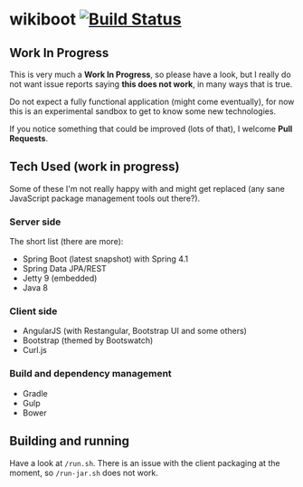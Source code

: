 wikiboot [![Build Status](https://travis-ci.org/bjornerik/wikiboot.svg?branch=master)](https://travis-ci.org/bjornerik/wikiboot)
========

## Work In Progress

This is very much a **Work In Progress**, so please have a look, but I really do not want issue reports saying **this does not work**, in many ways that is true.

Do not expect a fully functional application (might come eventually), for now this is an experimental sandbox to get to know some new technologies.

If you notice something that could be improved (lots of that), I welcome **Pull Requests**.

## Tech Used (work in progress)

Some of these I'm not really happy with and might get replaced (any sane JavaScript package management tools out there?).

### Server side

The short list (there are more):

* Spring Boot (latest snapshot) with Spring 4.1
* Spring Data JPA/REST
* Jetty 9 (embedded)
* Java 8
 
### Client side

* AngularJS (with Restangular, Bootstrap UI and some others)
* Bootstrap (themed by Bootswatch)
* Curl.js

### Build and dependency management

* Gradle
* Gulp
* Bower

## Building and running

Have a look at `/run.sh`. There is an issue with the client packaging at the moment, so `/run-jar.sh` does not work.
